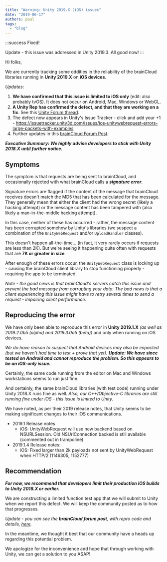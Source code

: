 ```yaml
---
title: "Warning: Unity 2019.X (iOS) issues"
date: "2019-06-17"
authors: paul
tags: 
  - "blog"
---
```


:::success Fixed!

Update - this issue was addressed in Unity 2019.3. All good now!
:::

Hi folks,

We are currently tracking some oddities in the reliability of the brainCloud libraries running in **Unity 2019.X** on **iOS devices**.

_Updates_:

1. **We have confirmed that this issue is limited to iOS only** (edit: also probably tvOS). It does not occur on Android, Mac, Windows or WebGL.
2. **A Unity Rep has confirmed the defect, and that they are working on a fix**. See this [Unity Forum thread](https://forum.unity.com/threads/ios-post-request-with-raw-data.690514/).
3. The defect now appears in Unity's Issue Tracker - click and add your +1 - https://issuetracker.unity3d.com/issues/ios-unitywebrequest-errors-large-packets-with-examples
4. Further updates in this [brainCloud Forum Post](https://forums.getbraincloud.com/topic/25/important-unity-2019-x-on-mobile-devices).

**_Executive Summary: We highly advise developers to stick with Unity 2018.X until further notice._**

## Symptoms

The symptom is that requests are being sent to brainCloud, and occasionally rejected with what brainCloud calls a **_signature error_**.

Signature errors are flagged if the content of the message that brainCloud receives doesn't match the MD5 that has been calculated for the message. They generally mean that either the client had the wrong secret (likely a hacking attempt) or the message content has been tampered with (also likely a man-in-the-middle hacking attempt).

In this case, neither of these has occurred - rather, the message content has been corrupted somehow by Unity's libraries (we suspect a combination of the `UnityWebRequest` and/or `UploadHandler` classes).

This doesn't happen all-the-time... (in fact, it very rarely occurs if requests are less than 2K). But we're seeing it happening quite often with requests that are **7K or greater in size**.

After enough of these errors occur, the `UnityWebRequest` class is locking up - causing the brainCloud client library to stop functioning properly - requiring the app to be terminated.

_Note - the good news is that brainCloud's servers catch this issue and prevent the bad message from corrupting your data. The bad news is that a client experiencing this issue might have to retry several times to send a request - impairing client performance._

## Reproducing the error

We have only been able to reproduce this error in **Unity 2019.1.X** _(as well as 2019.2.0b5 (alpha) and 2019.3.0a5 (beta))_ and only when running on iOS devices.

_We do have reason to suspect that Android devices may also be impacted (but we haven't had time to test + prove that yet). **Update: We have since tested on Android and cannot reproduce the problem. So this appears to be an iOS-only issue.**_

Certainly, the same code running from the editor on Mac and Windows workstations seems to run just fine.

And certainly, the same brainCloud libraries (with test code) running under Unity 2018.X runs fine as well. _Also, our C++/Objective-C libraries are still running_ _fine_ _under iOS - this issue is limited to Unity._

We have noted, as per their 2019 release notes, that Unity seems to be making significant changes to their iOS communications.

- 2019.1 Release notes
    - iOS: UnityWebRequest will use new backend based on NSURLSession. Old NSUrlConnection backed is still available (commented out in trampoline)
- 2019.1.4 Release notes:
    - iOS: Fixed larger than 2k payloads not sent by UnityWebRequest when HTTP/2 (1146305, 1152777)

## Recommendation

**_For now, we recommend that developers limit their production iOS builds to Unity 2018.X or earlier._**

We are constructing a limited function test app that we will submit to Unity when we report this defect. We will keep the community posted as to how that progresses.

_Update - you can see the_ **_brainCloud forum post_**_, with repro code and details,_ [_here_](https://forums.getbraincloud.com/topic/25/important-unity-2019-x-on-mobile-devices/2)_._

In the meantime, we thought it best that our community have a heads up regarding this potential problem.

We apologize for the inconvenience and hope that through working with Unity, we can get a solution to you ASAP!
